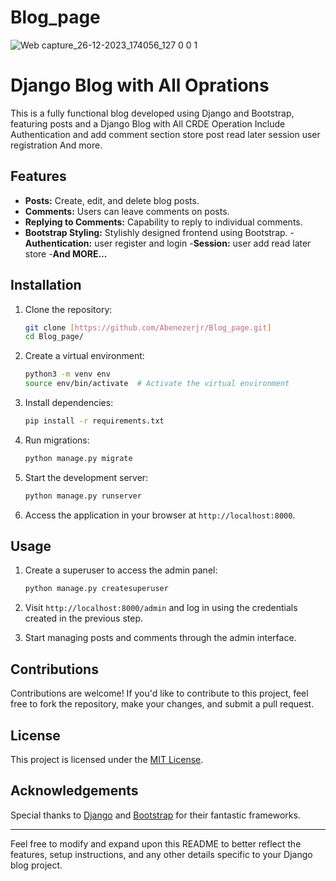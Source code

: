 # Blog_page
![Web capture_26-12-2023_174056_127 0 0 1](https://github.com/Abenezerjr/Blog_page/assets/106702572/4dbd41d4-7984-447d-9b9a-015a95491beb)

# Django Blog with All Oprations
This is a fully functional blog developed using Django and Bootstrap, featuring posts and a Django Blog with All CRDE Operation Include Authentication and add comment section store post read later session user registration And more.

## Features

- **Posts:** Create, edit, and delete blog posts.
- **Comments:** Users can leave comments on posts.
- **Replying to Comments:** Capability to reply to individual comments.
- **Bootstrap Styling:** Stylishly designed frontend using Bootstrap.
-**Authentication:** user register and login
-**Session:** user add read later  store
-**And MORE...** 
## Installation

1. Clone the repository:

    ```bash
    git clone [https://github.com/Abenezerjr/Blog_page.git]
    cd Blog_page/
    ```

2. Create a virtual environment:

    ```bash
    python3 -m venv env
    source env/bin/activate  # Activate the virtual environment
    ```

3. Install dependencies:

    ```bash
    pip install -r requirements.txt
    ```

4. Run migrations:

    ```bash
    python manage.py migrate
    ```

5. Start the development server:

    ```bash
    python manage.py runserver
    ```

6. Access the application in your browser at `http://localhost:8000`.

## Usage

1. Create a superuser to access the admin panel:

    ```bash
    python manage.py createsuperuser
    ```

2. Visit `http://localhost:8000/admin` and log in using the credentials created in the previous step.
   
3. Start managing posts and comments through the admin interface.

## Contributions

Contributions are welcome! If you'd like to contribute to this project, feel free to fork the repository, make your changes, and submit a pull request.

## License

This project is licensed under the [MIT License](Abenezerjb).

## Acknowledgements

Special thanks to [Django](https://www.djangoproject.com/) and [Bootstrap](https://getbootstrap.com/) for their fantastic frameworks.

---

Feel free to modify and expand upon this README to better reflect the features, setup instructions, and any other details specific to your Django blog project.

